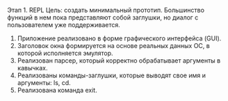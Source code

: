 Этап 1. REPL
Цель: создать минимальный прототип. Большинство функций в нем пока
представляют собой заглушки, но диалог с пользователем уже поддерживается.

1. Приложение реализовано в форме графического интерфейса
(GUI).
2. Заголовок окна формируется на основе реальных данных ОС, в
которой исполняется эмулятор.
3. Реализован парсер, который корректно обрабатывает аргументы в
кавычках.
4. Реализованы команды-заглушки, которые выводят свое имя и аргументы: ls,
cd.
5. Реализована команда exit.
